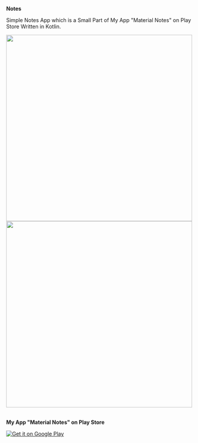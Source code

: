 <b>Notes</b> 

Simple Notes App which is a Small Part of My App "Material Notes" on Play Store Written in Kotlin.

<img height="500" src="https://cloud.githubusercontent.com/assets/9977126/16256721/9ffc271e-3871-11e6-88c5-7f174ef8f48d.png"/>
<img height="500" src="https://cloud.githubusercontent.com/assets/9977126/16256730/a868c376-3871-11e6-871d-7ecd4e1124bd.png"/>
<br><br>

<p><b>My App "Material Notes" on Play Store</b></p>
<a href="https://play.google.com/store/apps/details?id=com.revodroid.notes.notes">
<img alt="Get it on Google Play" src="https://cloud.githubusercontent.com/assets/9977126/16392085/b6c4bcae-3cc7-11e6-9f35-6b10b36b0e97.png" />
</a>
